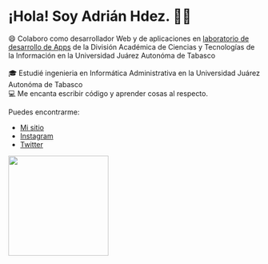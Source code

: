 <div align="left">
  <h1>¡Hola! Soy Adrián Hdez. 👋🏽</h1>

  <p align="left">
    😄 Colaboro como desarrollador Web y de aplicaciones en <a href="https://github.com/X-devlab">laboratorio de desarrollo de Apps</a> de la División Académica de Ciencias y Tecnologías de la Información en la Universidad Juárez Autonóma de Tabasco
    <br>
    <br>
    🎓 Estudié ingenieria en Informática Administrativa en la Universidad Juárez Autonóma de Tabasco
    <br>
    💻 Me encanta escribir código y aprender cosas al respecto.
  </p>

Puedes encontrarme: 
  - <a href="https://adrianhdez.tech/" target="_blank">Mi sitio</a>
  - <a href="https://www.instagram.com/adrianh_2_" target="_blank">Instagram</a>
  - <a href="https://x.com/AdrianH_2" target="_blank">Twitter</a>
    

  <a href="https://github.com/anuraghazra/github-readme-stats">
      <img height=200 align="center" src="https://github-readme-stats.vercel.app/api/top-langs/?username=adrianhdez2&title_color=2D93F8&text_color=ffffff&icon_color=61dafb&bg_color=20232a&langs_count=8&layout=compact&border_color=162D55&hide_border=false&size_weight=0.5&count_weight=0.5" />
  </a>
</div>

<!--
**adrianhdez2/adrianhdez2** is a ✨ _special_ ✨ repository because its `README.md` (this file) appears on your GitHub profile.

Here are some ideas to get you started:

- 🔭 I’m currently working on ...
- 🌱 I’m currently learning ...
- 👯 I’m looking to collaborate on ...
- 🤔 I’m looking for help with ...
- 💬 Ask me about ...
- 📫 How to reach me: ...
- 😄 Pronouns: ...
- ⚡ Fun fact: ...
-->

